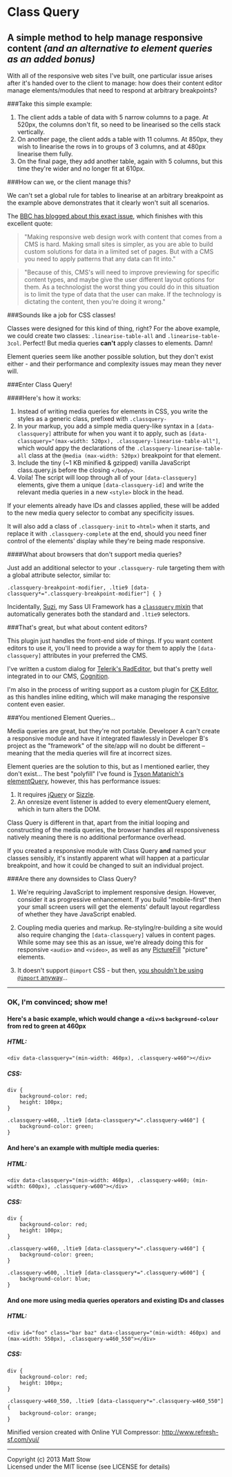 # Class Query

## A simple method to help manage responsive content *(and an alternative to element queries as an added bonus)*

With all of the responsive web sites I've built, one particular issue arises after it's handed over to the client to manage: how does their content editor manage elements/modules that need to respond at arbitrary breakpoints?

###Take this simple example:

1. The client adds a table of data with 5 narrow columns to a page. At 520px, the columns don't fit, so need to be linearised so the cells stack vertically.
2. On another page, the client adds a table with 11 columns. At 850px, they wish to linearise the rows in to groups of 3 columns, and at 480px linearise them fully.
3. On the final page, they add another table, again with 5 columns, but this time they're wider and no longer fit at 610px.

###How can we, or the client manage this?

We can't set a global rule for tables to linearise at an arbitrary breakpoint as the example above demonstrates that it clearly won't suit all scenarios.

The [BBC has blogged about this exact issue](http://responsivenews.co.uk/post/52382349921/tables), which finishes with this excellent quote:

> "Making responsive web design work with content that comes from a CMS is hard. Making small sites is simpler, as you are able to build custom solutions for data in a limited set of pages. But with a CMS you need to apply patterns that any data can fit into."

> "Because of this, CMS's will need to improve previewing for specific content types, and maybe give the user different layout options for them. As a technologist the worst thing you could do in this situation is to limit the type of data that the user can make. If the technology is dictating the content, then you’re doing it wrong."

###Sounds like a job for CSS classes!

Classes were designed for this kind of thing, right? For the above example, we could create two classes: `.linearise-table-all` and `.linearise-table-3col`. Perfect! But media queries **can't** apply classes to elements. Damn!

Element queries seem like another possible solution, but they don't exist either - and their performance and complexity issues may mean they never will.

###Enter Class Query!

####Here's how it works:

1. Instead of writing media queries for elements in CSS, you write the styles as a generic class, prefixed with `.classquery-`
2. In your markup, you add a simple media query-like syntax in a `[data-classquery]` attribute for when you want it to apply, such as `[data-classquery="(max-width: 520px), .classquery-linearise-table-all"]`, which would appy the declarations of the `.classquery-linearise-table-all` class at the `@media (max-width: 520px)` breakpoint for that element.
3. Include the tiny (~1 KB minified & gzipped) vanilla JavaScript class.query.js before the closing `</body>`.
4. Voila! The script will loop through all of your `[data-classquery]` elements, give them a unique `[data-classquery-id]` and write the relevant media queries in a new `<style>` block in the head.

If your elements already have IDs and classes applied, these will be added to the new media query selector to combat any specificity issues.

It will also add a class of `.classquery-init` to `<html>` when it starts, and replace it with `.classquery-complete` at the end, should you need finer control of the elements' display while they're being made responsive.

####What about browsers that don't support media queries?

Just add an additional selector to your `.classquery-` rule targeting them with a global attribute selector, similar to:

```
.classquery-breakpoint-modifier, .ltie9 [data-classquery*=".classquery-breakpoint-modifier"] { }
```

Incidentally, [Suzi](https://github.com/izilla/Suzi/), my Sass UI Framework has a [`classquery` mixin](https://github.com/izilla/Suzi/#class-mixins) that automatically generates both the standard and `.ltie9` selectors.

###That's great, but what about content editors?

This plugin just handles the front-end side of things. If you want content editors to use it, you'll need to provide a way for them to apply the `[data-classquery]` attributes in your preferred the CMS.

I've written a custom dialog for [Telerik's RadEditor](http://www.telerik.com/products/aspnet-ajax/editor.aspx), but that's pretty well integrated in to our CMS, [Cognition](http://www.cognitionecm.com).

I'm also in the process of writing support as a custom plugin for [CK Editor](http://ckeditor.com), as this handles inline editing, which will make managing the responsive content even easier.

###You mentioned Element Queries…

Media queries are great, but they're not portable. Developer A can't create a responsive module and have it integrated flawlessly in Developer B's project as the "framework" of the site/app will no doubt be different – meaning that the media queries will fire at incorrect sizes.

Element queries are the solution to this, but as I mentioned earlier, they don't exist… The best "polyfill" I've found is [Tyson Matanich's elementQuery](https://github.com/tysonmatanich/elementQuery), however, this has performance issues:

1. It requires [jQuery](http://jquery.com) or [Sizzle](http://sizzlejs.com).
2. An onresize event listener is added to every elementQuery element, which in turn alters the DOM.

Class Query is different in that, apart from the initial looping and constructing of the media queries, the browser handles all responsiveness natively meaning there is no additional performance overhead.

If you created a responsive module with Class Query **and** named your classes sensibly, it's instantly apparent what will happen at a particular breakpoint, and how it could be changed to suit an individual project.

###Are there any downsides to Class Query?

1. We're requiring JavaScript to implement responsive design. However, consider it as progressive enhancement. If you build "mobile-first" then your small screen users will get the elements' default layout regardless of whether they have JavaScript enabled.

2. Coupling media queries and markup. Re-styling/re-building a site would also require changing the `[data-classquery]` values in content pages. While some may see this as an issue, we're already doing this for responsive `<audio>` and `<video>`, as well as any [PictureFill](https://github.com/scottjehl/picturefill) "picture" elements.

3. It doesn't support `@import` CSS - but then, [you shouldn't be using `@import` anyway](http://www.stevesouders.com/blog/2009/04/09/dont-use-import/)…

---

### OK, I'm convinced; show me!

#### Here's a basic example, which would change a `<div>`s `background-colour` from red to green at 460px

##### HTML:

```
<div data-classquery="(min-width: 460px), .classquery-w460"></div>
```

##### CSS:

```
div {
    background-color: red;
    height: 100px;
}

.classquery-w460, .ltie9 [data-classquery*=".classquery-w460"] {
    background-color: green;
}
```

#### And here's an example with multiple media queries:

##### HTML:

```
<div data-classquery="(min-width: 460px), .classquery-w460; (min-width: 600px), .classquery-w600"></div>
```

##### CSS:

```
div {
    background-color: red;
    height: 100px;
}

.classquery-w460, .ltie9 [data-classquery*=".classquery-w460"] {
    background-color: green;
}

.classquery-w600, .ltie9 [data-classquery*=".classquery-w600"] {
    background-color: blue;
}
```

#### And one more using media queries operators and existing IDs and classes

##### HTML:

```
<div id="foo" class="bar baz" data-classquery="(min-width: 460px) and (max-width: 550px), .classquery-w460_550"></div>
```

##### CSS:

```
div {
    background-color: red;
    height: 100px;
}

.classquery-w460_550, .ltie9 [data-classquery*=".classquery-w460_550"] {
    background-color: orange;
}
```

Minified version created with Online YUI Compressor: http://www.refresh-sf.com/yui/

---

Copyright (c) 2013 Matt Stow    
Licensed under the MIT license (see LICENSE for details)